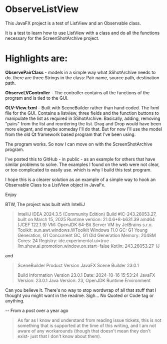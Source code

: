 # ObserveListView

This JavaFX project is a test of ListView and an Observable class. 

It is a test to learn how to use ListView with a class and do all 
the functions necessary for the ScreenShotArchive project.

# Highlights are:

**ObservePairClass** - models in a simple way what SShotArchive needs to do. 
there are three Strings in the class: Pair name, source path, destination path.

**ObserveLVController** - The controller contains all the functions of the program
and is tied to the GUI.

**OLV-View.fxml** - Built with SceneBuilder rather than hand coded.
The fxml file for the GUI. Contains a listview, three fields and
the function buttons to manipulate the list as required in SShotArchive.
Basically, adding,
removing "pairs" from the list and reordering the list. Drag and Drop would
have been more elegant, and maybe someday I'll do that. But for now I'll use the
model from the old Qt framework based program that I've been using.

The program works. So now I can move on with the ScreenShotArchive program.

I've posted this to GitHub - in public - as an example for others that have
similar problems to solve. The examples I found on the web were not clear, or
too complicated to easily use. which is why I build this test program.

I hope this is a clearer solution as an example of a simple way to 
hook an Observable Class to a ListView object in JavaFx.

Enjoy

BTW, The project was built with IntelliJ

>IntelliJ IDEA 2024.3.5 (Community Edition)
>Build #IC-243.26053.27, built on March 15, 2025
>Runtime version: 21.0.6+8-b631.39 amd64 (JCEF 122.1.9)
>VM: OpenJDK 64-Bit Server VM by JetBrains s.r.o.
>Toolkit: sun.awt.windows.WToolkit
>Windows 11.0
>GC: G1 Young Generation, G1 Concurrent GC, G1 Old Generation
>Memory: 2048M
>Cores: 24
>Registry:
>ide.experimental.ui=true
>llm.show.ai.promotion.window.on.start=false
>Kotlin: 243.26053.27-IJ

and 

>SceneBuilder
>Product Version
>JavaFX Scene Builder 23.0.1
>
>Build Information
>Version 23.0.1
>Date: 2024-10-16 15:53:24
>JavaFX Version: 23.0.1
>Java Version: 23, OpenJDK Runtime Environment

Can you believe it. There's no way to stop wordwrap of all that stuff that I thought
you might want in the readme. Sigh... No Quoted or Code tag or anything. 

-- From a post over a year ago

>As far as I know and understand from reading issue tickets, this is not something that is supported at the time of this writing, and I am not aware of any workarounds (though that doesn't mean they don't exist- just that I don't know about them).

